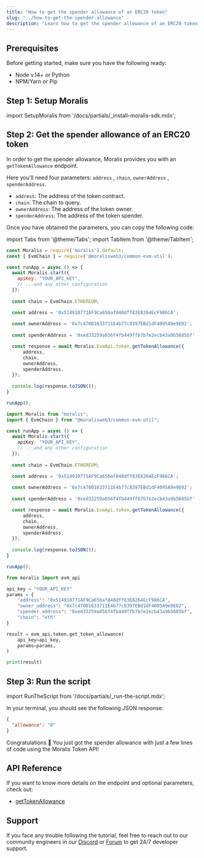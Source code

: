 ```yaml
---
title: "How to get the spender allowance of an ERC20 token"
slug: "../how-to-get-the-spender-allowance"
description: "Learn how to get the spender allowance of an ERC20 token using Moralis Token API."
---
```

## Prerequisites

Before getting started, make sure you have the following ready:

- Node v.14+ or Python
- NPM/Yarn or Pip

## Step 1: Setup Moralis

import SetupMoralis from '/docs/partials/_install-moralis-sdk.mdx';

<SetupMoralis node="moralis @moralisweb3/common-evm-util" python="moralis" />

## Step 2: Get the spender allowance of an ERC20 token

In order to get the spender allowance, Moralis provides you with an `getTokenAllowance` endpoint.

Here you'll need four parameters: `address` , `chain`, `ownerAddress` ,  `spenderAddress`.

- `address`: The address of the token contract.
- `chain`: The chain to query.
- `ownerAddress`: The address of the token owner.
- `spenderAddress`: The address of the token spender.

Once you have obtained the parameters, you can copy the following code:

import Tabs from '@theme/Tabs';
import TabItem from '@theme/TabItem';

<Tabs groupId="programming-language">
  <TabItem value="javascript" label="index.js (JavaScript)" default>

```javascript index.js
const Moralis = require('moralis').default;
const { EvmChain } = require('@moralisweb3/common-evm-util');

const runApp = async () => {
  await Moralis.start({
    apiKey: "YOUR_API_KEY",
    // ...and any other configuration
  });
  
  const chain = EvmChain.ETHEREUM;

  const address = '0x514910771AF9Ca656af840dff83E8264EcF986CA';
  
  const ownerAddress = '0x7c470D1633711E4b77c8397EBd1dF4095A9e9E02';
  
  const spenderAddress = '0xed33259a056f4fb449ffb7b7e2ecb43a9b5685bf'

  const response = await Moralis.EvmApi.token.getTokenAllowance({
      address,
      chain,
      ownerAddress,
      spenderAddress,
  });
  
  console.log(response.toJSON());
}

runApp();
```

</TabItem>
<TabItem value="typescript" label="index.ts (TypeScript)">

```typescript index.ts
import Moralis from "moralis";
import { EvmChain } from "@moralisweb3/common-evm-util";

const runApp = async () => {
  await Moralis.start({
    apiKey: "YOUR_API_KEY",
    // ...and any other configuration
  });
  
  const chain = EvmChain.ETHEREUM;

  const address = '0x514910771AF9Ca656af840dff83E8264EcF986CA';
  
  const ownerAddress = '0x7c470D1633711E4b77c8397EBd1dF4095A9e9E02';
  
  const spenderAddress = '0xed33259a056f4fb449ffb7b7e2ecb43a9b5685bf'

  const response = await Moralis.EvmApi.token.getTokenAllowance({
      address,
      chain,
      ownerAddress,
      spenderAddress,
  });
  
  console.log(response.toJSON());
}

runApp();
```

</TabItem>
<TabItem value="python" label="index.py (Python)">

```python index.py
from moralis import evm_api

api_key = "YOUR_API_KEY"
params = {
    "address": "0x514910771AF9Ca656af840dff83E8264EcF986CA", 
    "owner_address": "0x7c470D1633711E4b77c8397EBd1dF4095A9e9E02", 
    "spender_address": "0xed33259a056f4fb449ffb7b7e2ecb43a9b5685bf", 
    "chain": "eth"
}

result = evm_api.token.get_token_allowance(
    api_key=api_key,
    params=params,
)

print(result)
```

</TabItem>
</Tabs>



## Step 3: Run the script

import RunTheScript from '/docs/partials/_run-the-script.mdx';

<RunTheScript />

In your terminal, you should see the following JSON response:

```json
{
  "allowance": "0"
}
```

Congratulations 🥳 You just got the spender allowance with just a few lines of code using the Moralis Token API!

## API Reference

If you want to know more details on the endpoint and optional parameters, check out:

- [getTokenAllowance](https://docs.moralis.io/reference/gettokenallowance)

## Support

If you face any trouble following the tutorial, feel free to reach out to our community engineers in our [Discord](https://moralis.io/discord) or [Forum](https://forum.moralis.io) to get 24/7 developer support.